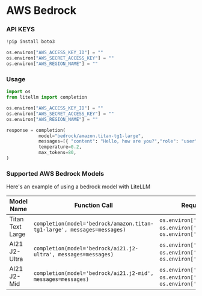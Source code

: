 # AWS Bedrock

### API KEYS
```python
!pip install boto3 

os.environ["AWS_ACCESS_KEY_ID"] = ""
os.environ["AWS_SECRET_ACCESS_KEY"] = ""
os.environ["AWS_REGION_NAME"] = ""
```

### Usage
```python
import os 
from litellm import completion

os.environ["AWS_ACCESS_KEY_ID"] = ""
os.environ["AWS_SECRET_ACCESS_KEY"] = ""
os.environ["AWS_REGION_NAME"] = ""

response = completion(
            model="bedrock/amazon.titan-tg1-large", 
            messages=[{ "content": "Hello, how are you?","role": "user"}],
            temperature=0.2,
            max_tokens=80,
)
```

### Supported AWS Bedrock Models
Here's an example of using a bedrock model with LiteLLM 

| Model Name       | Function Call                                  | Required OS Variables              |
|------------------|--------------------------------------------|------------------------------------|
| Titan Text Large       | `completion(model='bedrock/amazon.titan-tg1-large', messages=messages)`   | `os.environ['AWS_ACCESS_KEY_ID']`, `os.environ['AWS_SECRET_ACCESS_KEY']`, `os.environ['AWS_REGION_NAME']`     |
| AI21 J2-Ultra       | `completion(model='bedrock/ai21.j2-ultra', messages=messages)`   | `os.environ['AWS_ACCESS_KEY_ID']`, `os.environ['AWS_SECRET_ACCESS_KEY']`, `os.environ['AWS_REGION_NAME']`     |
| AI21 J2-Mid      | `completion(model='bedrock/ai21.j2-mid', messages=messages)`   | `os.environ['AWS_ACCESS_KEY_ID']`, `os.environ['AWS_SECRET_ACCESS_KEY']`, `os.environ['AWS_REGION_NAME']`     |

